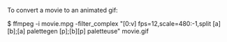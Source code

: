 To convert a movie to an animated gif:

$ ffmpeg -i movie.mpg -filter_complex "[0:v] fps=12,scale=480:-1,split [a][b];[a] palettegen [p];[b][p] paletteuse" movie.gif

